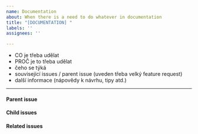 ```yaml
---
name: Documentation
about: When there is a need to do whatever in documentation
title: "[DOCUMENTATION] "
labels: ''
assignees: ''

---
```


- CO je třeba udělat
- PROČ je to třeba udělat
- čeho se týká
- související issues / parent issue (uveden třeba velký feature request)
- další informace (nápovědy k návrhu, tipy atd.)

---

<!-- Issue relationships
If it is possible, link issues via task lists sorted by issue numbers like:

- [ ] #1 [BUG] X is not working
- [ ] #2 [DESIGN] Design for X
-->

#### Parent issue



#### Child issues



#### Related issues

